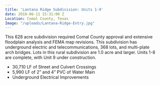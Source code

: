 ```yaml
---
title: 'Lantana Ridge Subdivision: Units 1-9'
date: 2018-06-11 15:31:00 Z
Location: Comal County, Texas
Image: "/uploads/Lantana-Ridge-Entry.jpg"
---
```


This 628 acre subdivision required Comal County approval and extensive floodplain analysis and FEMA map revisions.  This subdivision has underground electric and telecommunications, 368 lots, and multi-plate arch bridges.  Lots in this rural subdivision are 1.0 acre and larger.  Units 1-8 are complete, with Unit 9 under construction.
* 30,710 LF of Street and Culvert Crossings
* 5,990 LF of 2” and 4” PVC of Water Main
* Underground Electrical Improvements
